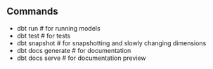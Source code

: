 ## Commands
- dbt run # for running models
- dbt test # for tests
- dbt snapshot # for snapshotting and slowly changing dimensions
- dbt docs generate # for documentation
- dbt docs serve # for documentation preview


